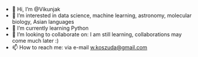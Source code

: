 - 👋 Hi, I’m @Vikunjak
- 👀 I’m interested in data science, machine learning, astronomy, molecular biology, Asian languages
- 🌱 I’m currently learning Python
- 💞️ I’m looking to collaborate on: I am still learning, collaborations may come much later :)
- 📫 How to reach me: via e-mail w.koszuda@gmail.com

<!---
Vikunjak/Vikunjak is a ✨ special ✨ repository because its `README.md` (this file) appears on your GitHub profile.
You can click the Preview link to take a look at your changes.
--->
